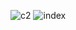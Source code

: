 ![c2](https://user-images.githubusercontent.com/117267277/207417707-dcba16d2-8883-4c67-9bfb-69fbbe78d4ee.jpeg)
![index](https://user-images.githubusercontent.com/117267277/207417745-bd6179c7-95fe-484e-8dc7-009612c9740e.jpeg)
